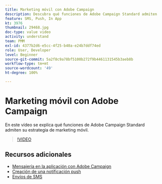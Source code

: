 ```yaml
---
title: Marketing móvil con Adobe Campaign
description: Descubra qué funciones de Adobe Campaign Standard admiten su estrategia de marketing móvil.
feature: SMS, Push, In App
kt: 3976
thumbnail: 29468.jpg
doc-type: value video
activity: understand
team: PMM
exl-id: 4377b2d6-e5cc-4f25-b40a-e24b7ddf74ed
role: User, Developer
level: Beginner
source-git-commit: 5a2f8c9a78bf5100b272f9b4461131545b3aeb8b
workflow-type: tm+mt
source-wordcount: '49'
ht-degree: 100%

---
```


# Marketing móvil con Adobe Campaign

En este vídeo se explica qué funciones de Adobe Campaign Standard admiten su estrategia de marketing móvil.

>[!VIDEO](https://video.tv.adobe.com/v/29468?quality=12)

## Recursos adicionales

* [Mensajería en la aplicación con Adobe Campaign](/help/communication-channels/mobile/in-app/in-app-message-overview.md)
* [Creación de una notificación push](/help/communication-channels/mobile/push-notifications/creating-a-push-notification.md)
* [Envíos de SMS](/help/communication-channels/mobile/sms/sms-delivery.md)
